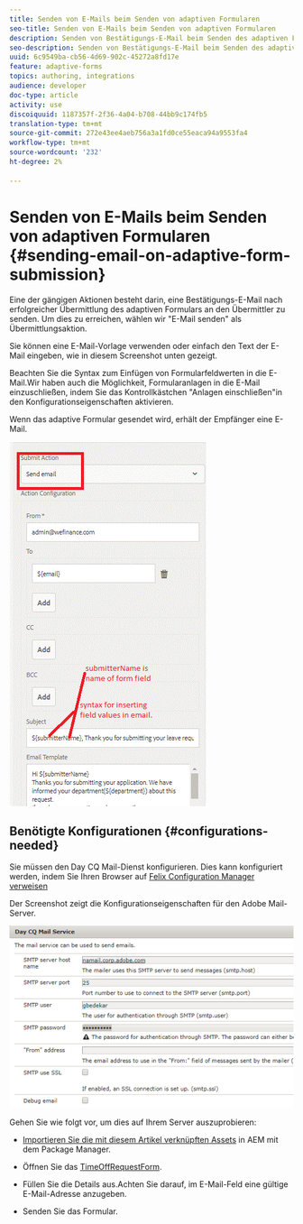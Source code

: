 ```yaml
---
title: Senden von E-Mails beim Senden von adaptiven Formularen
seo-title: Senden von E-Mails beim Senden von adaptiven Formularen
description: Senden von Bestätigungs-E-Mail beim Senden des adaptiven Formulars mit der Komponente "E-Mail senden"
seo-description: Senden von Bestätigungs-E-Mail beim Senden des adaptiven Formulars mit der Komponente "E-Mail senden"
uuid: 6c9549ba-cb56-4d69-902c-45272a8fd17e
feature: adaptive-forms
topics: authoring, integrations
audience: developer
doc-type: article
activity: use
discoiquuid: 1187357f-2f36-4a04-b708-44bb9c174fb5
translation-type: tm+mt
source-git-commit: 272e43ee4aeb756a3a1fd0ce55eaca94a9553fa4
workflow-type: tm+mt
source-wordcount: '232'
ht-degree: 2%

---
```



# Senden von E-Mails beim Senden von adaptiven Formularen {#sending-email-on-adaptive-form-submission}

Eine der gängigen Aktionen besteht darin, eine Bestätigungs-E-Mail nach erfolgreicher Übermittlung des adaptiven Formulars an den Übermittler zu senden. Um dies zu erreichen, wählen wir &quot;E-Mail senden&quot; als Übermittlungsaktion.

Sie können eine E-Mail-Vorlage verwenden oder einfach den Text der E-Mail eingeben, wie in diesem Screenshot unten gezeigt.

Beachten Sie die Syntax zum Einfügen von Formularfeldwerten in die E-Mail.Wir haben auch die Möglichkeit, Formularanlagen in die E-Mail einzuschließen, indem Sie das Kontrollkästchen &quot;Anlagen einschließen&quot;in den Konfigurationseigenschaften aktivieren.

Wenn das adaptive Formular gesendet wird, erhält der Empfänger eine E-Mail.

![SendEmail](assets/sendemailaction.gif)

## Benötigte Konfigurationen {#configurations-needed}

Sie müssen den Day CQ Mail-Dienst konfigurieren. Dies kann konfiguriert werden, indem Sie Ihren Browser auf [Felix Configuration Manager verweisen](http://localhost:4502/system/console/configMgr)

Der Screenshot zeigt die Konfigurationseigenschaften für den Adobe Mail-Server.

![mailservice](assets/mailservice.png)

Gehen Sie wie folgt vor, um dies auf Ihrem Server auszuprobieren:

* [Importieren Sie die mit diesem Artikel verknüpften Assets](assets/timeoffrequest.zip) in AEM mit dem Package Manager.

* Öffnen Sie das [TimeOffRequestForm](http://localhost:4502/content/dam/formsanddocuments/helpx/timeoffrequestform/jcr:content?wcmmode=disabled).

* Füllen Sie die Details aus.Achten Sie darauf, im E-Mail-Feld eine gültige E-Mail-Adresse anzugeben.

* Senden Sie das Formular.
